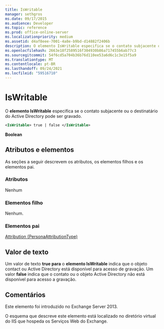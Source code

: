 ```yaml
---
title: IsWritable
manager: sethgros
ms.date: 09/17/2015
ms.audience: Developer
ms.topic: reference
ms.prod: office-online-server
ms.localizationpriority: medium
ms.assetid: d4af8eee-7001-4a8e-b9bd-d14882f2406b
description: O elemento IsWritable especifica se o contato subjacente ou o destinatário do Active Directory pode ser gravado.
ms.openlocfilehash: 2663e18f2589516f304930b86a717455b6ab77c3
ms.sourcegitcommit: 54f6cd5a704b36b76d110ee53a6d6c1c3e15f5a9
ms.translationtype: MT
ms.contentlocale: pt-BR
ms.lasthandoff: 09/24/2021
ms.locfileid: "59516710"
---
```

# <a name="iswritable"></a>IsWritable

O **elemento IsWritable** especifica se o contato subjacente ou o destinatário do Active Directory pode ser gravado. 
  
```XML
<IsWritable> true | false </IsWritable>
```

 **Boolean**
## <a name="attributes-and-elements"></a>Atributos e elementos

As seções a seguir descrevem os atributos, os elementos filhos e os elementos pai.
  
### <a name="attributes"></a>Atributos

Nenhum
  
### <a name="child-elements"></a>Elementos filho

Nenhum.
  
### <a name="parent-elements"></a>Elementos pai

[Attribution (PersonaAttributionType)](attribution-personaattributiontype.md)
  
## <a name="text-value"></a>Valor de texto

Um valor de texto **true para** o **elemento IsWritable** indica que o objeto contact ou Active Directory está disponível para acesso de gravação. Um valor **false** indica que o contato ou o objeto Active Directory não está disponível para acesso a gravação. 
  
## <a name="remarks"></a>Comentários

Este elemento foi introduzido no Exchange Server 2013.
  
O esquema que descreve este elemento está localizado no diretório virtual do IIS que hospeda os Serviços Web do Exchange.
  

